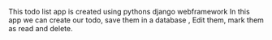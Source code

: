 This todo list app is created using pythons django webframework 
In this app we can create our todo, save them in a database , Edit them, mark them as read and delete.
